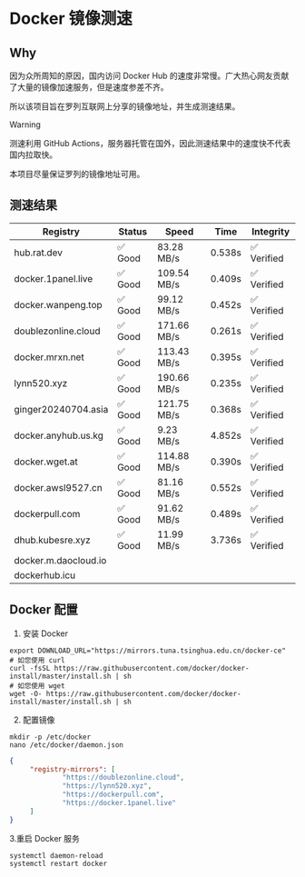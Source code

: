 # Docker 镜像测速

## Why

因为众所周知的原因，国内访问 Docker Hub 的速度非常慢。广大热心网友贡献了大量的镜像加速服务，但是速度参差不齐。


所以该项目旨在罗列互联网上分享的镜像地址，并生成测速结果。

> [!WARNING]
> 测速利用 GitHub Actions，服务器托管在国外，因此测速结果中的速度快不代表国内拉取快。
>

本项目尽量保证罗列的镜像地址可用。

## 测速结果

| Registry | Status | Speed | Time | Integrity |
|----------|--------|-------|------|-----------|
| hub.rat.dev | ✅ Good | 83.28 MB/s | 0.538s | ✅ Verified |
| docker.1panel.live | ✅ Good | 109.54 MB/s | 0.409s | ✅ Verified |
| docker.wanpeng.top | ✅ Good | 99.12 MB/s | 0.452s | ✅ Verified |
| doublezonline.cloud | ✅ Good | 171.66 MB/s | 0.261s | ✅ Verified |
| docker.mrxn.net | ✅ Good | 113.43 MB/s | 0.395s | ✅ Verified |
| lynn520.xyz | ✅ Good | 190.66 MB/s | 0.235s | ✅ Verified |
| ginger20240704.asia | ✅ Good | 121.75 MB/s | 0.368s | ✅ Verified |
| docker.anyhub.us.kg | ✅ Good | 9.23 MB/s | 4.852s | ✅ Verified |
| docker.wget.at | ✅ Good | 114.88 MB/s | 0.390s | ✅ Verified |
| docker.awsl9527.cn | ✅ Good | 81.16 MB/s | 0.552s | ✅ Verified |
| dockerpull.com | ✅ Good | 91.62 MB/s | 0.489s | ✅ Verified |
| dhub.kubesre.xyz | ✅ Good | 11.99 MB/s | 3.736s | ✅ Verified |
| docker.m.daocloud.io|  |  |  |  |
| dockerhub.icu|  |  |  |  |

## Docker 配置

1. 安装 Docker
```shell
export DOWNLOAD_URL="https://mirrors.tuna.tsinghua.edu.cn/docker-ce"
# 如您使用 curl
curl -fsSL https://raw.githubusercontent.com/docker/docker-install/master/install.sh | sh
# 如您使用 wget
wget -O- https://raw.githubusercontent.com/docker/docker-install/master/install.sh | sh
```

2. 配置镜像

```shell
mkdir -p /etc/docker
nano /etc/docker/daemon.json
```

```json
{
     "registry-mirrors": [
             "https://doublezonline.cloud",
             "https://lynn520.xyz",
             "https://dockerpull.com",
             "https://docker.1panel.live"
     ]
}
```

 3.重启 Docker 服务
```shell
systemctl daemon-reload
systemctl restart docker
```
